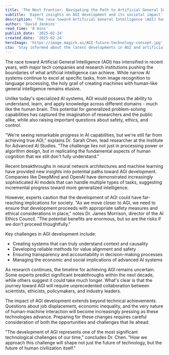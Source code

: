 ```yaml
---
title: 'The Next Frontier: Navigating the Path to Artificial General Intelligence'
subtitle: 'Expert insights on AGI development and its societal impact'
description: 'The race toward Artificial General Intelligence (AGI) has intensified, with major tech companies aiming to create machines with human-like general intelligence. Explore the opportunities, challenges, and societal implications of AGI in this comprehensive article.'
author: 'David Jenkins'
read_time: '8 mins'
publish_date: '2025-02-24'
created_date: '2025-02-24'
heroImage: 'https://image.magick.ai/AGI-future-technology-concept.jpg'
cta: 'Stay informed about the latest developments in AGI and artificial intelligence by following us on LinkedIn. Join our community of tech enthusiasts and industry experts as we explore the future of intelligent systems.'
---
```


The race toward Artificial General Intelligence (AGI) has intensified in recent years, with major tech companies and research institutions pushing the boundaries of what artificial intelligence can achieve. While narrow AI systems continue to excel at specific tasks, from image recognition to language processing, the holy grail of creating machines with human-like general intelligence remains elusive.

Unlike today's specialized AI systems, AGI would possess the ability to understand, learn, and apply knowledge across different domains - much like the human brain. This potential for generalized problem-solving capabilities has captured the imagination of researchers and the public alike, while also raising important questions about safety, ethics, and control.

"We're seeing remarkable progress in AI capabilities, but we're still far from achieving true AGI," explains Dr. Sarah Chen, lead researcher at the Institute for Advanced AI Studies. "The challenge lies not just in processing power or algorithm design, but in replicating the fundamental aspects of human cognition that we still don't fully understand."

Recent breakthroughs in neural network architectures and machine learning have provided new insights into potential paths toward AGI development. Companies like DeepMind and OpenAI have demonstrated increasingly sophisticated AI models that can handle multiple types of tasks, suggesting incremental progress toward more generalized intelligence.

However, experts caution that the development of AGI could have far-reaching implications for society. "As we move closer to AGI, we need to ensure that development proceeds with appropriate safety measures and ethical considerations in place," notes Dr. James Morrison, director of the AI Ethics Council. "The potential benefits are enormous, but so are the risks if we don't proceed thoughtfully."

Key challenges in AGI development include:

- Creating systems that can truly understand context and causality
- Developing reliable methods for value alignment and safety
- Ensuring transparency and accountability in decision-making processes
- Managing the economic and social implications of advanced AI systems

As research continues, the timeline for achieving AGI remains uncertain. Some experts predict significant breakthroughs within the next decade, while others suggest it could take much longer. What's clear is that the journey toward AGI will require unprecedented collaboration between scientists, ethicists, policymakers, and industry leaders.

The impact of AGI development extends beyond technical achievements. Questions about job displacement, economic inequality, and the very nature of human-machine interaction will become increasingly pressing as these technologies advance. Preparing for these changes requires careful consideration of both the opportunities and challenges that lie ahead.

"The development of AGI represents one of the most significant technological challenges of our time," concludes Dr. Chen. "How we approach this challenge will shape not just the future of technology, but the future of human civilization itself."